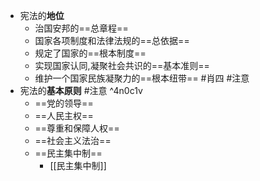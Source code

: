 - 宪法的**地位**
	- 治国安邦的==总章程==
	- 国家各项制度和法律法规的==总依据==
	- 规定了国家的==根本制度==
	- 实现国家认同,凝聚社会共识的==基本准则==
	- 维护一个国家民族凝聚力的==根本纽带== #肖四 #注意
- 宪法的**基本原则** #注意 ^4n0c1v
	- ==党的领导==
	- ==人民主权==
	- ==尊重和保障人权==
	- ==社会主义法治==
	- ==民主集中制==
		- [[民主集中制]]